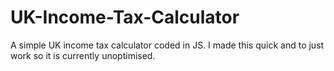 # UK-Income-Tax-Calculator
A simple UK income tax calculator coded in JS. I made this quick and to just work so it is currently unoptimised.

